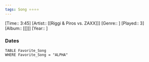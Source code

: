 ```yaml
---
tags: Song ⭐⭐⭐⭐ 
---
```

[Time:: 3:45]
[Artist:: [[Riggi & Piros vs. ZAXX]]]
[Genre::  ]
[Played:: 3]
[Album:: [[]]]
[Year:: ]
### Dates
````dataview
TABLE Favorite_Song
WHERE Favorite_Song = "ALPHA"
````